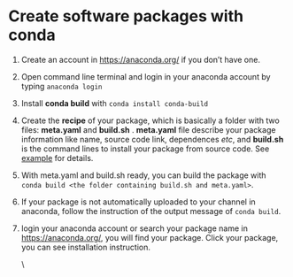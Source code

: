 # Create software packages with conda


1. Create an account in <https://anaconda.org/> if you don’t have one.
2. Open command line terminal and login in your anaconda account by typing `anaconda login`
3. Install **conda build** with `conda install conda-build`
4. Create the **recipe** of your package, which is basically a folder with two files: **meta.yaml** and **build.sh** . **meta.yaml** file describe your package information like name, source code link, dependences *etc*, and **build.sh** is the command lines to install your package from source code. See [example](/doc/examples-BxyYoFjccG) for details.
5. With meta.yaml and build.sh ready, you can build the package with `conda build <the folder containing build.sh and meta.yaml>`.
6. If your package is not automatically uploaded to your channel in anaconda, follow the instruction of the output message of `conda build`.
7. login your anaconda account or search your package name in <https://anaconda.org/>, you will find your package. Click your package, you can see installation instruction.

   \


